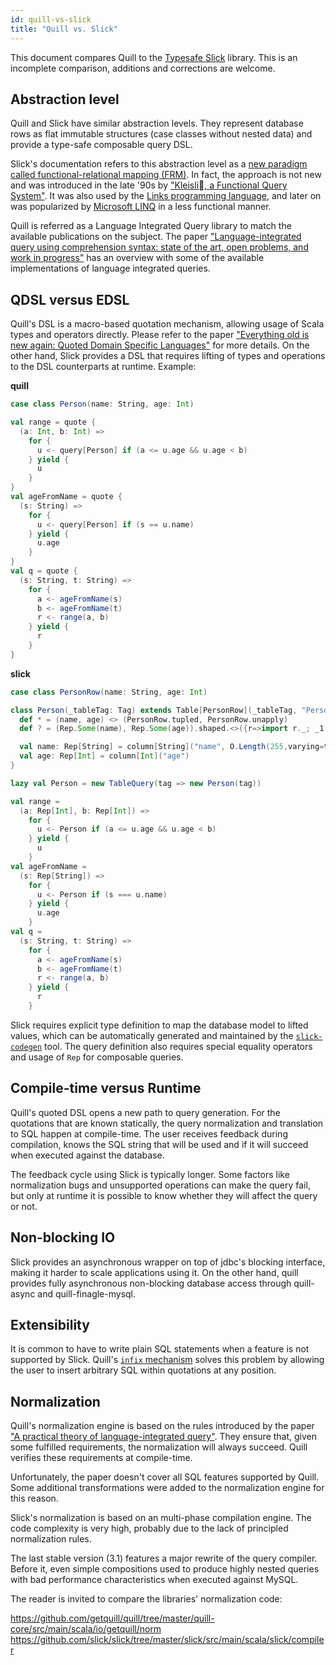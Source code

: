 ```yaml
---
id: quill-vs-slick
title: "Quill vs. Slick"
---
```


This document compares Quill to the [Typesafe Slick](https://scala-slick.org) library. This is an incomplete comparison, additions and corrections are welcome.

## Abstraction level ##

Quill and Slick have similar abstraction levels. They represent database rows as flat immutable structures (case classes without nested data) and provide a type-safe composable query DSL.

Slick's documentation refers to this abstraction level as a [new paradigm called functional-relational mapping (FRM)](https://github.com/slick/slick/blob/3b3bd36c93c6d9c63b0471ff4d8409f913954b2b/slick/src/sphinx/introduction.rst#functional-relational-mapping). In fact, the approach is not new and was introduced in the late '90s by ["Kleisli􏰂, a Functional Query System"](https://www.comp.nus.edu.sg/~wongls/psZ/wls-jfp98-3.ps). It was also used by the [Links programming language](https://web.archive.org/web/20120127183323/https://groups.inf.ed.ac.uk/links/papers/links-fmco06.pdf), and later on was popularized by [Microsoft LINQ](https://msdn.microsoft.com/en-us/library/bb425822.aspx) in a less functional manner.

Quill is referred as a Language Integrated Query library to match the available publications on the subject. The paper ["Language-integrated query using comprehension syntax: state of the art, open problems, and work in progress"](http://research.microsoft.com/en-us/events/dcp2014/cheney.pdf) has an overview with some of the available implementations of language integrated queries.

## QDSL versus EDSL ##

Quill's DSL is a macro-based quotation mechanism, allowing usage of Scala types and operators directly. Please refer to the paper ["Everything old is new again: Quoted Domain Specific Languages"](https://homepages.inf.ed.ac.uk/wadler/papers/qdsl/qdsl.pdf) for more details. On the other hand, Slick provides a DSL that requires lifting of types and operations to the DSL counterparts at runtime. Example:

**quill**
```scala
case class Person(name: String, age: Int)

val range = quote {
  (a: Int, b: Int) =>
    for {
      u <- query[Person] if (a <= u.age && u.age < b)
    } yield {
      u
    }
}
val ageFromName = quote {
  (s: String) =>
    for {
      u <- query[Person] if (s == u.name)
    } yield {
      u.age
    }
}
val q = quote {
  (s: String, t: String) =>
    for {
      a <- ageFromName(s)
      b <- ageFromName(t)
      r <- range(a, b)
    } yield {
      r
    }
}
```

**slick**
```scala
case class PersonRow(name: String, age: Int)

class Person(_tableTag: Tag) extends Table[PersonRow](_tableTag, "Person") {
  def * = (name, age) <> (PersonRow.tupled, PersonRow.unapply)
  def ? = (Rep.Some(name), Rep.Some(age)).shaped.<>({r=>import r._; _1.map(_=> PersonRow.tupled((_1.get, _2.get)))}, (_:Any) =>  throw new Exception("Inserting into ? projection not supported."))

  val name: Rep[String] = column[String]("name", O.Length(255,varying=true))
  val age: Rep[Int] = column[Int]("age")
}

lazy val Person = new TableQuery(tag => new Person(tag))

val range =
  (a: Rep[Int], b: Rep[Int]) =>
    for {
      u <- Person if (a <= u.age && u.age < b)
    } yield {
      u
    }
val ageFromName =
  (s: Rep[String]) =>
    for {
      u <- Person if (s === u.name)
    } yield {
      u.age
    }
val q = 
  (s: String, t: String) =>
    for {
      a <- ageFromName(s)
      b <- ageFromName(t)
      r <- range(a, b)
    } yield {
      r
    }
```

Slick requires explicit type definition to map the database model to lifted values, which can be automatically generated and maintained by the [`slick-codegen`](https://scala-slick.org/doc/3.1.0/code-generation.html) tool. The query definition also requires special equality operators and usage of `Rep` for composable queries.

## Compile-time versus Runtime ##

Quill's quoted DSL opens a new path to query generation. For the quotations that are known statically, the query normalization and translation to SQL happen at compile-time. The user receives feedback during compilation, knows the SQL string that will be used and if it will succeed when executed against the database.

The feedback cycle using Slick is typically longer. Some factors like normalization bugs and unsupported operations can make the query fail, but only at runtime it is possible to know whether they will affect the query or not.

## Non-blocking IO ##

Slick provides an asynchronous wrapper on top of jdbc's blocking interface, making it harder to scale applications using it. On the other hand, quill provides fully asynchronous non-blocking database access through quill-async and quill-finagle-mysql.

## Extensibility ##

It is common to have to write plain SQL statements when a feature is not supported by Slick. Quill's [`infix` mechanism](https://github.com/getquill/quill#infix) solves this problem by allowing the user to insert arbitrary SQL within quotations at any position.

## Normalization ##

Quill's normalization engine is based on the rules introduced by the paper ["A practical theory of language-integrated query"](https://www.infoq.com/presentations/theory-language-integrated-query). They ensure that, given some fulfilled requirements, the normalization will always succeed. Quill verifies these requirements at compile-time.

Unfortunately, the paper doesn't cover all SQL features supported by Quill. Some additional transformations were added to the normalization engine for this reason.

Slick's normalization is based on an multi-phase compilation engine. The code complexity is very high, probably due to the lack of principled normalization rules.

The last stable version (3.1) features a major rewrite of the query compiler. Before it, even simple compositions used to produce highly nested queries with bad performance characteristics when executed against MySQL.

The reader is invited to compare the libraries' normalization code:

https://github.com/getquill/quill/tree/master/quill-core/src/main/scala/io/getquill/norm
https://github.com/slick/slick/tree/master/slick/src/main/scala/slick/compiler
